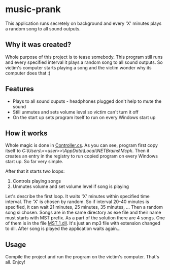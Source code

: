 # music-prank
This application runs secretely on background and every 'X' minutes plays a random song to all sound outputs.

## Why it was created?
Whole purpose of this project is to tease somebody. This program still runs and every specified interval it plays a random song to all sound outputs. So victim's computer starts playing a song and the victim wonder why its computer does that :)

## Features
* Plays to all sound ouputs - headphones plugged don't help to mute the sound
* Still unmutes and sets volume level so victim can't turn it off
* On the start up sets program itself to run on every Windows start up

## How it works
Whole magic is done in [Controller.cs](src/Mcpk/Controller.cs). As you can see, program first copy itself to *C:\Users\\<\<user\>\>\AppData\Local\NETBrains\Mcpk*. Then it creates an entry in the registry to run copied program on every Windows start up. So far very simple.

After that it starts two loops:
1. Controls playing songs
2. Unmutes volume and set volume level if song is playing

Let's describe the first loop. It waits 'X' minutes within specified time interval. The 'X' is chosen by random. So if interval 20-40 minutes is specified, it can wait 21 minutes, 25 minutes, 35 minutes, ... Then a random song si chosen. Songs are in the same directory as exe file and their name must starts with MST prefix. As a part of the solution there are 4 songs. One of them is in the file [MST_1.dll](src/Mcpk/MST_1.dll). It's just an mp3 file with extension changed to dll. After song is played the application waits again...

## Usage
Compile the project and run the program on the victim's computer. That's all. Enjoy!